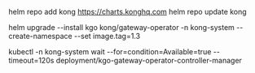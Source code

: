helm repo add kong https://charts.konghq.com
helm repo update kong

helm upgrade --install kgo kong/gateway-operator -n kong-system --create-namespace --set image.tag=1.3

kubectl -n kong-system wait --for=condition=Available=true --timeout=120s deployment/kgo-gateway-operator-controller-manager
